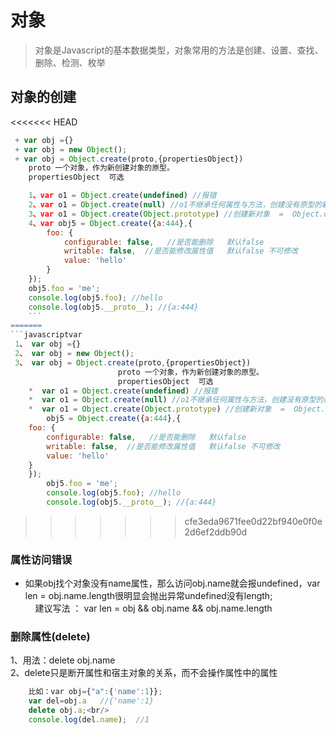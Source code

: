对象
===
>对象是Javascript的基本数据类型，对象常用的方法是创建、设置、查找、删除、检测、枚举

## 对象的创建
<<<<<<< HEAD
```javascript
 + var obj ={}
 + var obj = new Object();
 + var obj = Object.create(proto,{propertiesObject})
    proto 一个对象，作为新创建对象的原型。
    propertiesObject  可选

    1、var o1 = Object.create(undefined) //报错
    2、var o1 = Object.create(null) //o1不继承任何属性与方法，创建没有原型的新对象
    3、var o1 = Object.create(Object.prototype) //创建新对象  =  Object.create({})
    4、var obj5 = Object.create({a:444},{
        foo: {
            configurable: false,   //是否能删除   默认false
            writable: false,  //是否能修改属性值   默认false 不可修改
            value: 'hello'
        }
    });
    obj5.foo = 'me';
    console.log(obj5.foo); //hello
    console.log(obj5.__proto__); //{a:444}
    ```
=======
```javascriptvar 
 1、 var obj ={}
 2、 var obj = new Object();
 3、 var obj = Object.create(proto,{propertiesObject})
						proto 一个对象，作为新创建对象的原型。    
						propertiesObject  可选
    *  var o1 = Object.create(undefined) //报错
    *  var o1 = Object.create(null) //o1不继承任何属性与方法，创建没有原型的新对象
    *  var o1 = Object.create(Object.prototype) //创建新对象  =  Object.create({})
    	obj5 = Object.create({a:444},{
	foo: {
	    configurable: false,   //是否能删除   默认false
	    writable: false,  //是否能修改属性值   默认false 不可修改
	    value: 'hello'
	}
    });
		obj5.foo = 'me';
		console.log(obj5.foo); //hello
		console.log(obj5.__proto__); //{a:444}
```	
>>>>>>> cfe3eda9671fee0d22bf940e0f0e2d6ef2ddb90d

### 属性访问错误

+ 如果obj找个对象没有name属性，那么访问obj.name就会报undefined，var len = obj.name.length很明显会抛出异常undefined没有length;
                        建议写法 ： var len = obj && obj.name && obj.name.length
### 删除属性(delete)
1、用法：delete obj.name   <br/>
2、delete只是断开属性和宿主对象的关系，而不会操作属性中的属性<br/>
```javascript
    比如：var obj={"a":{'name':1}};
    var del=obj.a   //{'name':1}
    delete obj.a;<br/>
    console.log(del.name);  //1
```

